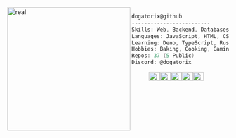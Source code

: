 <img align="left" src="https://media1.tenor.com/m/oHK6jpOBWK4AAAAC/littlebigplanet-sackboy.gif" alt="real" width="280"/> 

```csharp
dogatorix@github
-------------------------
Skills: Web, Backend, Databases, SVG Graphics, Modding
Languages: JavaScript, HTML, CSS, Java, C++/C#, Python
Learning: Deno, TypeScript, Rust
Hobbies: Baking, Cooking, Gaming, Coding, Drawing
Repos: 37 (5 Public)
Discord: @dogatorix
```
<p align="left">
  &nbsp; &nbsp; &nbsp; &nbsp; &nbsp;
  <img alt="#6B5369" src="https://via.placeholder.com/15/6B5369/000000?text=+" width="25" height="20" /><img alt="#251522" src="https://via.placeholder.com/15/251522/000000?text=+" width="25" height="20" /><img alt="#402B3E" src="https://via.placeholder.com/15/402B3E/000000?text=+" width="25" height="20" /><img alt="#160C14" src="https://via.placeholder.com/15/160C14/000000?text=+" width="25" height="20" /><img alt="#090308" src="https://via.placeholder.com/15/090308/000000?text=+" width="25" height="20" />
</p>
